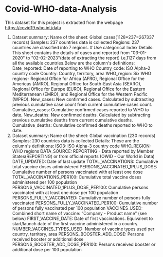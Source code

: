 # Covid-WHO-data-Analysis

This dataset for this project is extracted from the webpage https://covid19.who.int/data

1) 	Dataset summary:
		Name of the sheet: Global cases(1128*237=267337 records)
		Samples: 237 countries data is collected
		Regions: 237 countries are classified into 7 regions. # Use categorical Index
		Details: This sheet contains the details of cases and reported from "03-01-2020" to "02-02-2023"(date of extracting the report) i.e,1127 days from all the available countries.Below are the column's definitions:
			Date_reported: Date of reporting to WHO
			Country_code: ISO Alpha-2 country code
			Country: Country, territory, area
			WHO_region: Six WHO regions- Regional Office for Africa (AFRO), Regional Office for the Americas (AMRO), Regional Office for South-East Asia (SEARO), Regional Office for Europe (EURO), Regional Office for the Eastern Mediterranean (EMRO), and Regional Office for the Western Pacific (WPRO).
			New_cases: New confirmed cases. Calculated by subtracting previous cumulative case count from current cumulative cases count.
			Cumulative_cases: Cumulative confirmed cases reported to WHO to date.
			New_deaths: New confirmed deaths. Calculated by subtracting previous cumulative deaths from current cumulative deaths.
			Cumulative_deaths: Cumulative confirmed deaths reported to WHO to date.
2) Dataset summary:
		Name of the sheet: Global vaccination (230 records)
		Samples: 230 countries data is collected
		Details: These are the column's definitions:
			ISO3: ISO Alpha-3 country code
			WHO_REGION: WHO regions
			DATA_SOURCE: REPORTING - Data reported by Member States(REPORTING) or from official reports (OWID - Our World in Data)
			DATE_UPDATED: Date of last update
			TOTAL_VACCINATIONS: Cumulative total vaccine doses administered
			PERSONS_VACCINATED_1PLUS_DOSE: Cumulative number of persons vaccinated with at least one dose
			TOTAL_VACCINATIONS_PER100: Cumulative total vaccine doses administered per 100 population
			PERSONS_VACCINATED_1PLUS_DOSE_PER100: Cumulative persons vaccinated with at least one dose per 100 population
			PERSONS_FULLY_VACCINATED: Cumulative number of persons fully vaccinated
			PERSONS_FULLY_VACCINATED_PER100: Cumulative number of persons fully vaccinated per 100 population
			VACCINES_USED: Combined short name of vaccine: “Company - Product name” (see below)
			FIRST_VACCINE_DATE: Date of first vaccinations. Equivalent to start/launch date of the first vaccine administered in a country.
			NUMBER_VACCINES_TYPES_USED: Number of vaccine types used per country, territory, area
			PERSONS_BOOSTER_ADD_DOSE: Persons received booster or additional dose
			PERSONS_BOOSTER_ADD_DOSE_PER100: Persons received booster or additional dose per 100 population
